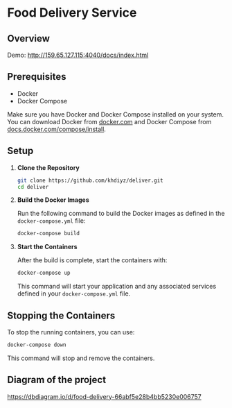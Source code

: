 # Food Delivery Service

## Overview

Demo: http://159.65.127.115:4040/docs/index.html

## Prerequisites

- Docker
- Docker Compose

Make sure you have Docker and Docker Compose installed on your system. You can download Docker from [docker.com](https://www.docker.com/products/docker-desktop) and Docker Compose from [docs.docker.com/compose/install](https://docs.docker.com/compose/install/).

## Setup

1. **Clone the Repository**

   ```bash
   git clone https://github.com/khdiyz/deliver.git
   cd deliver
   ```

2. **Build the Docker Images**

   Run the following command to build the Docker images as defined in the `docker-compose.yml` file:

   ```bash
   docker-compose build
   ```

3. **Start the Containers**

   After the build is complete, start the containers with:

   ```bash
   docker-compose up
   ```

   This command will start your application and any associated services defined in your `docker-compose.yml` file.


## Stopping the Containers

To stop the running containers, you can use:

```bash
docker-compose down
```

This command will stop and remove the containers.

## Diagram of the project

https://dbdiagram.io/d/food-delivery-66abf5e28b4bb5230e006757
